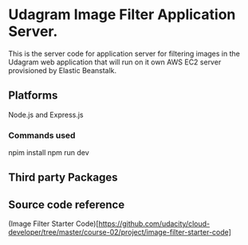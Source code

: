 # Udagram Image Filter Application Server.
This is the server code for application server for filtering images in the Udagram
web application that will run on it own AWS EC2 server provisioned by Elastic Beanstalk.


## Platforms
Node.js and Express.js

### Commands used
npim install
npm run dev


## Third party Packages


## Source code reference
(Image Filter Starter Code)[https://github.com/udacity/cloud-developer/tree/master/course-02/project/image-filter-starter-code]


